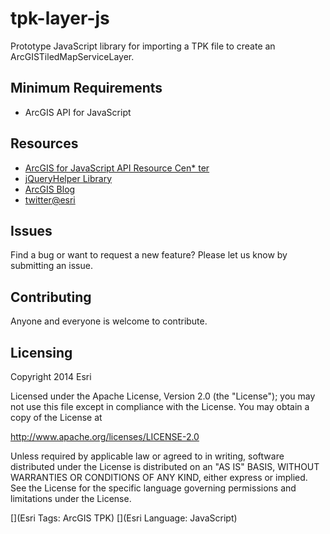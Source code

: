 tpk-layer-js
============

Prototype JavaScript library for importing a TPK file to create an ArcGISTiledMapServiceLayer. 

## Minimum Requirements

* ArcGIS API for JavaScript

## Resources

* [ArcGIS for JavaScript API Resource Cen* ter](http://help.arcgis.com/en/webapi/javascript/arcgis/index.html)
* [jQueryHelper Library](https://github.com/Esri/jquery-mobile-map-js)
* [ArcGIS Blog](http://blogs.esri.com/esri/arcgis/)
* [twitter@esri](http://twitter.com/esri)

## Issues

Find a bug or want to request a new feature?  Please let us know by submitting an issue.

## Contributing

Anyone and everyone is welcome to contribute. 

## Licensing
Copyright 2014 Esri

Licensed under the Apache License, Version 2.0 (the "License");
you may not use this file except in compliance with the License.
You may obtain a copy of the License at

   http://www.apache.org/licenses/LICENSE-2.0

Unless required by applicable law or agreed to in writing, software
distributed under the License is distributed on an "AS IS" BASIS,
WITHOUT WARRANTIES OR CONDITIONS OF ANY KIND, either express or implied.
See the License for the specific language governing permissions and
limitations under the License.

[](Esri Tags: ArcGIS TPK)
[](Esri Language: JavaScript)




